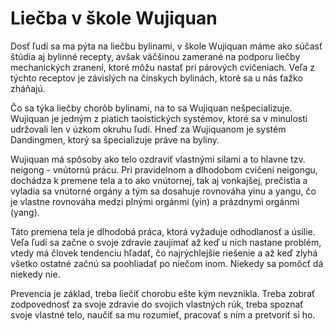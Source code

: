 # Liečba v škole Wujiquan

Dosť ľudí sa ma pýta na liečbu bylinami, v škole Wujiquan máme ako súčasť štúdia aj bylinné recepty, avšak väčšinou zamerané na podporu liečby mechanických zranení, ktoré môžu nastať pri párových cvičeniach.  Veľa z týchto receptov je závislých na čínskych bylinách, ktoré sa u nás ťažko zháňajú.

Čo sa týka liečby chorôb bylinami, na to sa Wujiquan nešpecializuje. Wujiquan je jedným z piatich taoistických systémov, ktoré sa v minulosti udržovali len v úzkom okruhu ľudí. Hneď za Wujiquanom je systém Dandingmen, ktorý sa špecializuje práve na byliny.

Wujiquan má spôsoby ako telo ozdraviť vlastnými silami a to hlavne tzv. neigong - vnútornú prácu. Pri pravidelnom a dlhodobom cvičení neigongu, dochádza k premene tela a to ako vnútornej, tak aj vonkajšej, prečistia a vyladia sa vnútorné orgány a tým sa dosahuje rovnováha yinu a yangu, čo je vlastne rovnováha medzi plnými orgánmi (yin) a prázdnymi orgánmi (yang).

Táto premena tela je dlhodobá práca, ktorá vyžaduje odhodlanosť a úsilie. Veľa ľudí sa začne o svoje zdravie zaujímať až keď u nich nastane problém, vtedy má človek tendenciu hľadať, čo najrýchlejšie riešenie a až keď zlyhá všetko ostatné začnú sa poohliadať po niečom inom. Niekedy sa pomôcť dá niekedy nie.

Prevencia je základ, treba liečiť chorobu ešte kým nevznikla. 
Treba zobrať zodpovednosť za svoje zdravie do svojich vlastných rúk, treba spoznať svoje vlastné telo, naučiť sa mu rozumieť, pracovať s ním a pretvoriť si ho.
